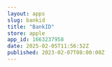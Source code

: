 ```yaml
---
layout: apps
slug: bankid
title: "BankID"
store: apple
app_id: 1663237958
date: 2025-02-05T11:56:52Z
published: 2023-02-07T08:00:00Z
---
```

